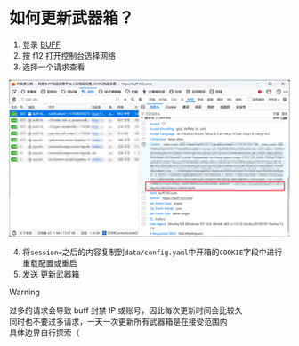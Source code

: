 # 如何更新武器箱？

1. 登录 [BUFF](https://buff.163.com/)
2. 按 f12 打开控制台选择网络
3. 选择一个请求查看

![t](test.png)

4. 将`session=`之后的内容复制到`data/config.yaml`中开箱的`COOKIE`字段中进行重载配置或重启
5. 发送 更新武器箱

> [!WARNING]
>
> 过多的请求会导致 buff 封禁 IP 或账号，因此每次更新时间会比较久  
> 同时也不要过多请求，一天一次更新所有武器箱是在接受范围内  
> 具体边界自行探索（
